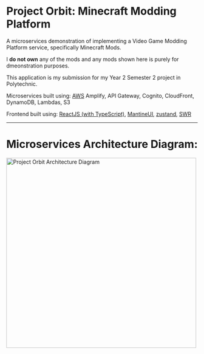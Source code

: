 # Project Orbit: Minecraft Modding Platform

A microservices demonstration of implementing a Video Game Modding Platform service, specifically Minecraft Mods.

I **do not own** any of the mods and any mods shown here is purely for dmeonstration purposes.

This application is my submission for my Year 2 Semester 2 project in Polytechnic.

Microservices built using: [AWS](https://aws.amazon.com/) Amplify, API Gateway, Cognito, CloudFront, DynamoDB, Lambdas, S3

Frontend built using: [ReactJS (with TypeScript)](https://reactjs.org/), [MantineUI](https://mantine.dev), [zustand](https://github.com/pmndrs/zustand/), [SWR](https://swr.vercel.app/)

---

# Microservices Architecture Diagram:

<img width="500" alt="Project Orbit Architecture Diagram" src="https://user-images.githubusercontent.com/57494734/218250964-cadd639e-59ef-40a7-93e7-581ab19a57eb.png">
